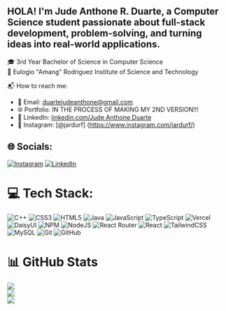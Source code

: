 ## HOLA!  I'm Jude Anthone R. Duarte, a Computer Science student passionate about full-stack development, problem-solving, and turning ideas into real-world applications.

🎓 3rd Year Bachelor of Science in Computer Science<br/>
📍 Eulogio "Amang" Rodriguez Institute of Science and Technology<br/>

📬 How to reach me:  
- 📧 Email: duartejudeanthone@gmail.com  <br/>
- 🌐 Portfolio: IN THE PROCESS OF MAKING MY 2ND VERSION!!!<br/>
- 💼 LinkedIn: [linkedin.com/Jude Anthone Duarte](https://www.linkedin.com/in/jude-anthone-duarte-750288326/)<br/>
- 📸 Instagram: [@jardurf] (https://www.instagram.com/jardurf/)<br/>

## 🌐 Socials:
[![Instagram](https://img.shields.io/badge/Instagram-%23E4405F.svg?logo=Instagram&logoColor=white)](https://instagram.com/jardurf) [![LinkedIn](https://img.shields.io/badge/LinkedIn-%230077B5.svg?logo=linkedin&logoColor=white)](https://linkedin.com/in/JudeAnthoneDuarte) 

# 💻 Tech Stack:
![C++](https://img.shields.io/badge/c++-%2300599C.svg?style=for-the-badge&logo=c%2B%2B&logoColor=white) ![CSS3](https://img.shields.io/badge/css3-%231572B6.svg?style=for-the-badge&logo=css3&logoColor=white) ![HTML5](https://img.shields.io/badge/html5-%23E34F26.svg?style=for-the-badge&logo=html5&logoColor=white) ![Java](https://img.shields.io/badge/java-%23ED8B00.svg?style=for-the-badge&logo=openjdk&logoColor=white) ![JavaScript](https://img.shields.io/badge/javascript-%23323330.svg?style=for-the-badge&logo=javascript&logoColor=%23F7DF1E) ![TypeScript](https://img.shields.io/badge/typescript-%23007ACC.svg?style=for-the-badge&logo=typescript&logoColor=white) ![Vercel](https://img.shields.io/badge/vercel-%23000000.svg?style=for-the-badge&logo=vercel&logoColor=white) ![DaisyUI](https://img.shields.io/badge/daisyui-5A0EF8?style=for-the-badge&logo=daisyui&logoColor=white) ![NPM](https://img.shields.io/badge/NPM-%23CB3837.svg?style=for-the-badge&logo=npm&logoColor=white) ![NodeJS](https://img.shields.io/badge/node.js-6DA55F?style=for-the-badge&logo=node.js&logoColor=white) ![React Router](https://img.shields.io/badge/React_Router-CA4245?style=for-the-badge&logo=react-router&logoColor=white) ![React](https://img.shields.io/badge/react-%2320232a.svg?style=for-the-badge&logo=react&logoColor=%2361DAFB) ![TailwindCSS](https://img.shields.io/badge/tailwindcss-%2338B2AC.svg?style=for-the-badge&logo=tailwind-css&logoColor=white) ![MySQL](https://img.shields.io/badge/mysql-4479A1.svg?style=for-the-badge&logo=mysql&logoColor=white) ![Git](https://img.shields.io/badge/git-%23F05033.svg?style=for-the-badge&logo=git&logoColor=white) ![GitHub](https://img.shields.io/badge/github-%23121011.svg?style=for-the-badge&logo=github&logoColor=white)
# 📊 GitHub Stats
![](https://github-readme-stats.vercel.app/api?username=JudeAnthone&theme=onedark&hide_border=true&include_all_commits=true&count_private=true)<br/>
![](https://nirzak-streak-stats.vercel.app/?user=JudeAnthone&theme=onedark&hide_border=true)<br/>
![](https://github-readme-stats.vercel.app/api/top-langs/?username=JudeAnthone&theme=onedark&hide_border=true&include_all_commits=true&count_private=true&layout=compact)

